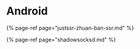 # Android

{% page-ref page="justssr-zhuan-ban-ssr.md" %}

{% page-ref page="shadowsocksd.md" %}



